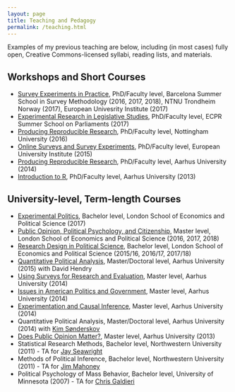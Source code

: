 ```yaml
---
layout: page
title: Teaching and Pedagogy
permalink: /teaching.html
---
```


Examples of my previous teaching are below, including (in most cases) fully open, Creative Commons-licensed syllabi, reading lists, and materials.

## Workshops and Short Courses

 - [Survey Experiments in Practice](http://www.thomasleeper.com/surveyexpcourse), PhD/Faculty level, Barcelona Summer School in Survey Methodology (2016, 2017, 2018), NTNU Trondheim Norway (2017), European Univesrity Institute (2017)
 - [Experimental Research in Legislative Studies](http://www.thomasleeper.com/legexpcourse), PhD/Faculty level, ECPR Summer School on Parliaments (2017)
 - [Producing Reproducible Research](http://www.thomasleeper.com/rrcourse), PhD/Faculty level, Nottingham University (2016)
 - [Online Surveys and Survey Experiments](http://thomasleeper.com/websurveycourse/), PhD/Faculty level, European University Institute (2015)
 - [Producing Reproducible Research](http://www.thomasleeper.com/rrcourse), PhD/Faculty level, Aarhus University (2014)
 - [Introduction to R](http://www.thomasleeper.com/Rcourse), PhD/Faculty level, Aarhus University (2013)

## University-level, Term-length Courses

 - [Experimental Politics](http://www.thomasleeper.com/exppolcourse), Bachelor level, London School of Economics and Political Science (2017)
 - [Public Opinion, Political Psychology, and Citizenship](http://www.thomasleeper.com/opinioncourse), Master level, London School of Economics and Political Science (2016, 2017, 2018)
 - [Research Design in Political Science](http://www.thomasleeper.com/designcourse), Bachelor level, London School of Economics and Political Science (2015/16, 2016/17, 2017/18)
 - [Quantitative Political Analysis](http://www.thomasleeper.com/regcourse), Master/Doctoral level, Aarhus University (2015) with David Hendry
 - [Using Surveys for Research and Evaluation](http://www.thomasleeper.com/surveycourse), Master level, Aarhus University (2014)
 - [Issues in American Politics and Government](http://www.thomasleeper.com/ampolcourse), Master level, Aarhus University (2014)
 - [Experimentation and Causal Inference](http://www.thomasleeper.com/expcourse), Master level, Aarhus University (2014)
 - Quantitative Political Analysis, Master/Doctoral level, Aarhus University (2014) with [Kim Sønderskov](http://pure.au.dk/portal/en/ks@ps.au.dk)
 - [Does Public Opinion Matter?](http://www.thomasleeper.com/opinioncourse), Master level, Aarhus University (2013)
 - Statistical Research Methods, Bachelor level, Northwestern University (2011) - TA for [Jay Seawright](http://www.polisci.northwestern.edu/people/seawright.html)
 - Methods of Political Inference, Bachelor level, Northwestern University (2011) - TA for [Jim Mahoney](http://www.jamesmahoney.org/)
 - Political Psychology of Mass Behavior, Bachelor level, University of Minnesota (2007) - TA for [Chris Galdieri](http://www.tc.umn.edu/~galdieri/)
